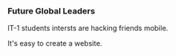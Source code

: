 ### Future Global Leaders

IT-1 students intersts are hacking friends mobile.

It's easy to create a website.